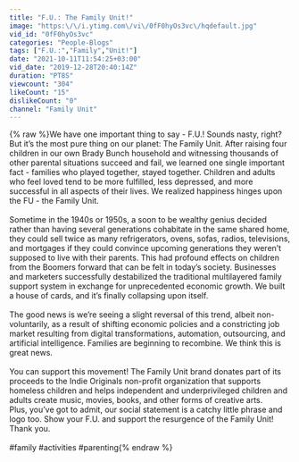 ```yaml
---
title: "F.U.: The Family Unit!"
image: "https:\/\/i.ytimg.com\/vi\/0fF0hyOs3vc\/hqdefault.jpg"
vid_id: "0fF0hyOs3vc"
categories: "People-Blogs"
tags: ["F.U.:","Family","Unit!"]
date: "2021-10-11T11:54:25+03:00"
vid_date: "2019-12-28T20:40:14Z"
duration: "PT8S"
viewcount: "304"
likeCount: "15"
dislikeCount: "0"
channel: "Family Unit"
---
```

{% raw %}We have one important thing to say - F.U.! Sounds nasty, right? But it’s the most pure thing on our planet: The Family Unit. After raising four children in our own Brady Bunch household and witnessing thousands of other parental situations succeed and fail, we learned one single important fact - families who played together, stayed together. Children and adults who feel loved tend to be more fulfilled, less depressed, and more successful in all aspects of their lives. We realized happiness hinges upon the FU - the Family Unit. <br /><br />Sometime in the 1940s or 1950s, a soon to be wealthy genius decided rather than having several generations cohabitate in the same shared home, they could sell twice as many refrigerators, ovens, sofas, radios, televisions, and mortgages if they could convince upcoming generations they weren’t supposed to live with their parents. This had profound effects on children from the Boomers forward that can be felt in today’s society. Businesses and marketers successfully destabilized the traditional multilayered family support system in exchange for unprecedented economic growth. We built a house of cards, and it’s finally collapsing upon itself. <br /><br />The good news is we’re seeing a slight reversal of this trend, albeit non-voluntarily, as a result of shifting economic policies and a constricting job market resulting from digital transformations, automation, outsourcing, and artificial intelligence. Families are beginning to recombine. We think this is great news.<br /><br />You can support this movement! The Family Unit brand donates part of its proceeds to the Indie Originals non-profit organization that supports homeless children and helps independent and underprivileged children and adults create music, movies, books, and other forms of creative arts.  <br />Plus, you’ve got to admit, our social statement is a catchy little phrase and logo too. Show your F.U. and support the resurgence of the Family Unit!<br />Thank you. <br /><br />#family #activities #parenting{% endraw %}
